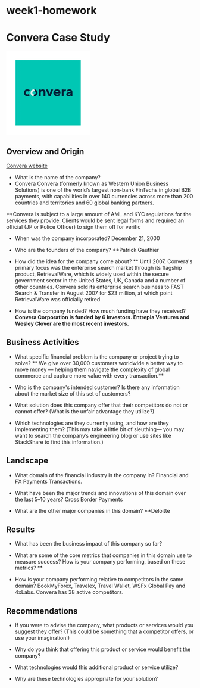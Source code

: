 # week1-homework
# Convera Case Study
![](images/converalogo.png)
## Overview and Origin
[Convera website](https://www.convera.com)

* What is the name of the company?
* Convera Convera (formerly known as Western Union Business Solutions) is one of the world’s largest non-bank FinTechs in global B2B payments, with capabilities in over 140 currencies across more than 200 countries and territories and 60 global banking partners.

**Convera is subject to a large amount of AML and KYC regulations for the services they provide. Clients would be sent legal forms and required an official (JP or Police Officer) to sign them off for verific

* When was the company incorporated? December 21, 2000

* Who are the founders of the company? 
**Patrick Gauthier

* How did the idea for the company come about? 
** Until 2007, Convera's primary focus was the enterprise search market through its flagship product, RetrievalWare, which is widely used within the secure government sector in the United States, UK, Canada and a number of other countries. Convera sold its enterprise search business to FAST Search & Transfer in August 2007 for $23 million, at which point RetrievalWare was officially retired


* How is the company funded? How much funding have they received?
**Convera Corporation is funded by 6 investors. Entrepia Ventures and Wesley Clover are the most recent investors.**

## Business Activities

* What specific financial problem is the company or project trying to solve?
** We give over 30,000 customers worldwide a better way to move money — helping them navigate the complexity of global commerce and capture more value with every transaction.**

* Who is the company's intended customer?  Is there any information about the market size of this set of customers?

* What solution does this company offer that their competitors do not or cannot offer? (What is the unfair advantage they utilize?)

* Which technologies are they currently using, and how are they implementing them? (This may take a little bit of sleuthing–– you may want to search the company’s engineering blog or use sites like StackShare to find this information.)


## Landscape

* What domain of the financial industry is the company in? Financial and FX Payments Transactions.

* What have been the major trends and innovations of this domain over the last 5–10 years? Cross Border Payments

* What are the other major companies in this domain? 
**Deloitte


## Results

* What has been the business impact of this company so far?

* What are some of the core metrics that companies in this domain use to measure success? How is your company performing, based on these metrics?
**

* How is your company performing relative to competitors in the same domain?
BookMyForex, Travelex, Travel Wallet, WSFx Global Pay and 4xLabs. Convera has 38 active competitors.

## Recommendations

* If you were to advise the company, what products or services would you suggest they offer? (This could be something that a competitor offers, or use your imagination!)

* Why do you think that offering this product or service would benefit the company?

* What technologies would this additional product or service utilize?

* Why are these technologies appropriate for your solution?